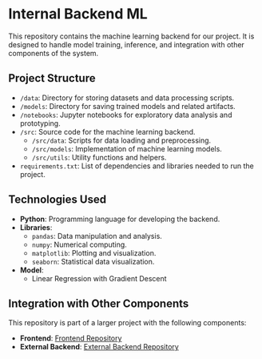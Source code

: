 # Internal Backend ML

This repository contains the machine learning backend for our project. It is designed to handle model training, inference, and integration with other components of the system.

## Project Structure

- `/data`: Directory for storing datasets and data processing scripts.
- `/models`: Directory for saving trained models and related artifacts.
- `/notebooks`: Jupyter notebooks for exploratory data analysis and prototyping.
- `/src`: Source code for the machine learning backend.
  - `/src/data`: Scripts for data loading and preprocessing.
  - `/src/models`: Implementation of machine learning models.
  - `/src/utils`: Utility functions and helpers.
- `requirements.txt`: List of dependencies and libraries needed to run the project.

## Technologies Used

- **Python**: Programming language for developing the backend.
- **Libraries**:
  - `pandas`: Data manipulation and analysis.
  - `numpy`: Numerical computing.
  - `matplotlib`: Plotting and visualization.
  - `seaborn`: Statistical data visualization.
- **Model**:
  - Linear Regression with Gradient Descent

## Integration with Other Components

This repository is part of a larger project with the following components:

- **Frontend**: [Frontend Repository](https://github.com/hackathon5-7/frontend)
- **External Backend**: [External Backend Repository](https://github.com/hackathon5-7/external-backend)
